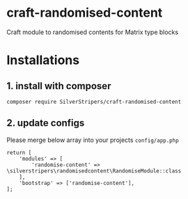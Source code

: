 # craft-randomised-content
Craft module to randomised contents for Matrix type blocks

# Installations

## 1. install with composer
`composer require SilverStripers/craft-randomised-content`

## 2. update configs

Please merge below array into your projects `config/app.php`

```
return [
    'modules' => [
        'randomise-content' => \silverstripers\randomisedcontent\RandomiseModule::class
    ],
    'bootstrap' => ['randomise-content'],
];
```
